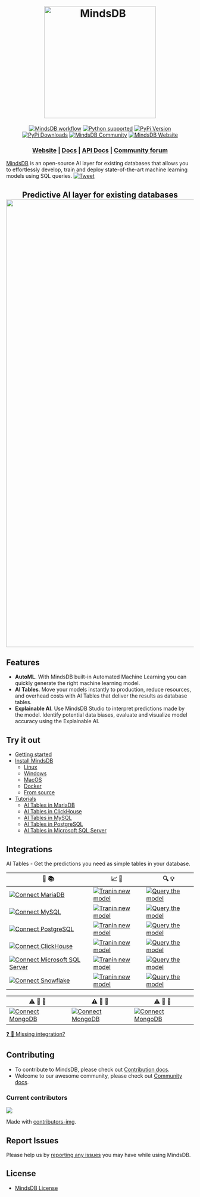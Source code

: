 <h1 align="center">
	<img width="300" src="https://github.com/mindsdb/mindsdb_native/blob/stable/assets/MindsDBColorPurp@3x.png?raw=true" alt="MindsDB">
	<br>

</h1>
<div align="center">
	<a href="https://github.com/mindsdb/mindsdb/actions"><img src="https://github.com/mindsdb/mindsdb/workflows/MindsDB%20workflow/badge.svg" alt="MindsDB workflow"></a>
  <a href="https://www.python.org/downloads/" target="_blank"><img src="https://img.shields.io/badge/python-3.6%20|%203.7|%203.8-brightgreen.svg" alt="Python supported"></a>
   <a href="https://pypi.org/project/MindsDB/" target="_blank"><img src="https://badge.fury.io/py/MindsDB.svg" alt="PyPi Version"></a>
  <a href="https://pypi.org/project/MindsDB/" target="_blank"><img src="https://img.shields.io/pypi/dm/mindsdb" alt="PyPi Downloads"></a>
  <a href="https://community.mindsdb.com/" target="_blank"><img src="https://img.shields.io/discourse/posts?server=https%3A%2F%2Fcommunity.mindsdb.com%2F" alt="MindsDB Community"></a>
  <a href="https://www.mindsdb.com/"><img src="https://img.shields.io/website?url=https%3A%2F%2Fwww.mindsdb.com%2F" alt="MindsDB Website"></a>	
  
  <h3 align="center">
    <a href="https://www.mindsdb.com/">Website</a>
    <span> | </span>
    <a href="https://docs.mindsdb.com/">Docs</a>
    <span> | </span>
    <a href="https://apidocs.mindsdb.com/">API Docs</a>
    <span> | </span>
    <a href="https://community.mindsdb.com/">Community forum</a>
  </h3>
  
</div>

[MindsDB](https://mindsdb.com/) is an open-source AI layer for existing databases that allows you to effortlessly develop, train and deploy state-of-the-art machine learning models using SQL queries. [![Tweet](https://img.shields.io/twitter/url/http/shields.io.svg?style=social)](https://twitter.com/intent/tweet?text=Machine%20Learning%20in%20one%20line%20of%20code%21&url=https://www.mindsdb.com&via=mindsdb&hashtags=ai,ml,machine_learning,neural_networks)

<h2 align="center">
   Predictive AI layer for existing databases
   <br/>
  <img width="1200" src="https://github.com/ZoranPandovski/mindsdb/blob/master/assets/mdb-integration.png" alt="MindsDB">	
</h2>


## Features

* **AutoML**. With MindsDB built-in Automated Machine Learning you can quickly generate the right machine learning model.
* **AI Tables**. Move your models instantly to production, reduce resources, and overhead costs with AI Tables that deliver the results as database tables.
* **Explainable AI**. Use MindsDB Studio to interpret predictions made by the model. Identify potential data biases, evaluate and visualize model accuracy using the Explainable AI.




## Try it out

* [Getting started](https://docs.mindsdb.com/)
* [Install MindsDB](https://docs.mindsdb.com/Installing/)
	* [Linux](https://docs.mindsdb.com/installation/Linux/)
	* [Windows](https://docs.mindsdb.com/installation/Windows/)
	* [MacOS](https://docs.mindsdb.com/installation/MacOS/)
	* [Docker](https://docs.mindsdb.com/installation/docker/)
	* [From source](https://docs.mindsdb.com/installation/source/)
* [Tutorials](https://docs.mindsdb.com/databases/)
	* [AI Tables in MariaDB](https://docs.mindsdb.com/tutorials/mysql/)
	* [AI Tables in ClickHouse](https://docs.mindsdb.com/tutorials/clickhouse/)
	* [AI Tables in MySQL](https://docs.mindsdb.com/tutorials/mysql/)
	* [AI Tables in PostgreSQL](https://docs.mindsdb.com/tutorials/postgresql/)
	* [AI Tables in Microsoft SQL Server](https://docs.mindsdb.com/tutorials/microsoft-sql-server/)


## Integrations


AI Tables - Get the predictions you need as simple tables in your database.

|  :electric_plug: :books: | :chart_with_upwards_trend: :wrench: | :mag: :bulb: |
|-|-|-|
|  <a href="https://docs.mindsdb.com/datasources/mariadb/" target="_blank"><img src="https://img.shields.io/badge/MariaDB-Connect%20your%20data-%2300b06d?style=for-the-badge&logo=mariadb" alt="Connect MariaDB"></a>   | <a href="https://docs.mindsdb.com/model/mariadb/"><img src="https://img.shields.io/badge/MariaDB-Train%20new%20model-%2300b06d?style=for-the-badge&logo=mariadb" alt="Tranin new model"></a> | <a href="https://docs.mindsdb.com/model/query/mariadb/"><img src="https://img.shields.io/badge/MariaDB-Query%20the%20model-%2300b06d?style=for-the-badge&logo=mariadb" alt="Query the model"></a> 
|   <a href="https://docs.mindsdb.com/datasources/mysql/" target="_blank"><img src="https://img.shields.io/badge/MySQL-Connect%20your%20data-%2300b06d?style=for-the-badge&logo=mysql" alt="Connect MySQL"></a> | <a href="https://docs.mindsdb.com/model/mysql/"><img src="https://img.shields.io/badge/MySQL-Train%20new%20model-%2300b06d?style=for-the-badge&logo=mysql" alt="Tranin new model"></a> | <a href="https://docs.mindsdb.com/model/query/mysql/"><img src="https://img.shields.io/badge/MySQL-Query%20the%20model-%2300b06d?style=for-the-badge&logo=mysql" alt="Query the model"></a>
|  <a href="https://docs.mindsdb.com/datasources/postgresql/" target="_blank"><img src="https://img.shields.io/badge/PostgreSQL-Connect%20your%20data-%2300b06d?style=for-the-badge&logo=postgresql" alt="Connect PostgreSQL"></a> | <a href="https://docs.mindsdb.com/model/postgresql/"><img src="https://img.shields.io/badge/PostgreSQL-Train%20new%20model-%2300b06d?style=for-the-badge&logo=postgresql" alt="Tranin new model"></a>  | <a href="https://docs.mindsdb.com/model/query/postgresql/"><img src="https://img.shields.io/badge/PostgreSQL-Query%20the%20model-%2300b06d?style=for-the-badge&logo=postgresql" alt="Query the model"></a>
|  <a href="https://docs.mindsdb.com/datasources/clickhouse/" target="_blank"><img src="https://img.shields.io/badge/ClickHouse-Connect%20your%20data-%2300b06d?style=for-the-badge&logo=clickhouse" alt="Connect ClickHouse"></a> | <a href="https://docs.mindsdb.com/model/clickhouse/"><img src="https://img.shields.io/badge/Clickhouse-Train%20new%20model-%2300b06d?style=for-the-badge&logo=clickhouse" alt="Tranin new model"></a> | <a href="https://docs.mindsdb.com/model/query/clickhouse/"><img src="https://img.shields.io/badge/Clickhouse-Query%20the%20model-%2300b06d?style=for-the-badge&logo=database" alt="Query the model"></a>
|  <a href="https://docs.mindsdb.com/datasources/mssql/" target="_blank"><img src="https://img.shields.io/badge/SQL%20Server-Connect%20your%20data-%2300b06d?style=for-the-badge&logo=microsoft" alt="Connect Microsoft SQL Server"></a> | <a href="https://docs.mindsdb.com/model/mssql/"><img src="https://img.shields.io/badge/SQL%20Server-Train%20new%20model-%2300b06d?style=for-the-badge&logo=microsoft" alt="Tranin new model"></a> | <a href="https://docs.mindsdb.com/model/query/mssql/"><img src="https://img.shields.io/badge/SQL%20Server-Query%20the%20model-%2300b06d?style=for-the-badge&logo=microsoft" alt="Query the model"></a>
| <a href="https://docs.mindsdb.com/datasources/snowflake/" target="_blank"><img src="https://img.shields.io/badge/Snowflake-Connect%20your%20data-%2300b06d?style=for-the-badge&logo=snowflake" alt="Connect Snowflake"></a> |  <a href="https://docs.mindsdb.com/model/snowflake/"><img src="https://img.shields.io/badge/Snowflake-Train%20new%20model-%2300b06d?style=for-the-badge&logo=snowflake" alt="Tranin new model"></a> | <a href="https://docs.mindsdb.com/model/query/snowflake/"><img src="https://img.shields.io/badge/Snowflake-Query%20the%20model-%2300b06d?style=for-the-badge&logo=snowflake" alt="Query the model"></a>

| :warning: :construction:  :construction_worker: | :warning: :construction:  :construction_worker: | :warning: :construction:  :construction_worker:|
|-|-|-|
| <a href="https://docs.mindsdb.com/"><img src="https://img.shields.io/badge/MongoDB-Work%20In%20Progress-%2300b06d?style=for-the-badge&logo=mongodb" alt="Connect MongoDB"></a> | <a href="https://docs.mindsdb.com/"><img src="https://img.shields.io/badge/MongoDB-Work%20In%20Progress-%2300b06d?style=for-the-badge&logo=mongodb" alt="Connect MongoDB"></a>  | <a href="https://docs.mindsdb.com/"><img src="https://img.shields.io/badge/MongoDB-Work%20In%20Progress-%2300b06d?style=for-the-badge&logo=mongodb" alt="Connect MongoDB"></a> 

[:question: :wave: Missing integration?](https://github.com/mindsdb/mindsdb/issues/new?assignees=&labels=&template=feature-mindsdb-request.md)

## Contributing

* To contribute to MindsDB, please check out [Contribution docs](https://docs.mindsdb.com/contribute/).
* Welcome to our awesome community, please check out [Community docs](https://docs.mindsdb.com/community/).

### Current contributors

<a href="https://github.com/mindsdb/mindsdb/graphs/contributors">
  <img src="https://contributors-img.web.app/image?repo=mindsdb/mindsdb" />
</a>

Made with [contributors-img](https://contributors-img.web.app).

## Report Issues

Please help us by [reporting any issues](https://github.com/mindsdb/mindsdb/issues/new/choose) you may have while using MindsDB.

## License

* [MindsDB License](https://github.com/mindsdb/mindsdb/blob/master/LICENSE)
